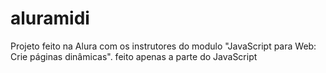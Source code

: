 # aluramidi
Projeto feito na Alura com os instrutores do modulo "JavaScript para Web: Crie páginas dinâmicas".
feito apenas a parte do JavaScript
